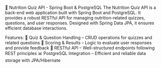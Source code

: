 🍏 Nutrition Quiz API - Spring Boot & PostgreSQL
The Nutrition Quiz API is a back-end web application built with Spring Boot and PostgreSQL. It provides a robust RESTful API for managing nutrition-related quizzes, questions, and user responses. Designed with Spring Data JPA, it ensures efficient database interactions.

Features:
📝 Quiz & Question Handling – CRUD operations for quizzes and related questions
🎯 Scoring & Results – Logic to evaluate user responses and provide feedback
🔄 RESTful API – Well-structured endpoints following REST principles
📊 PostgreSQL Integration – Efficient and reliable data storage with JPA/Hibernate
